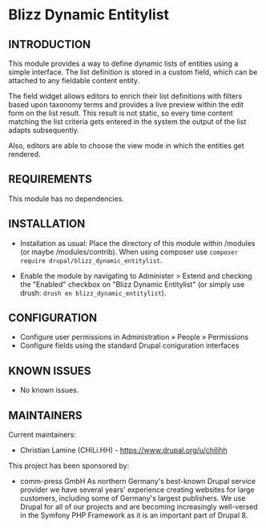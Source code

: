 # Blizz Dynamic Entitylist

INTRODUCTION
------------
This module provides a way to define dynamic lists of entities using a 
simple interface. The list definition is stored in a custom field, which
can be attached to any fieldable content entity.

The field widget allows editors to enrich their list definitions with
filters based upon taxonomy terms and provides a live preview within the
edit form on the list result. This result is not static, so every time 
content matching the list criteria gets entered in the system the output
of the list adapts subsequently.

Also, editors are able to choose the view mode in which the entities 
get rendered.

REQUIREMENTS
------------
This module has no dependencies.

INSTALLATION
------------
 * Installation as usual: Place the directory of this module within /modules
(or maybe /modules/contrib). When using composer use `composer require
drupal/blizz_dynamic_entitylist`.

 * Enable the module by navigating to Administer > Extend and checking the
"Enabled" checkbox on "Blizz Dynamic Entitylist" (or simply use drush:
`drush en blizz_dynamic_entitylist`).

CONFIGURATION
-------------
 * Configure user permissions in Administration » People » Permissions
 * Configure fields using the standard Drupal coniguration interfaces

KNOWN ISSUES
------------
 * No known issues.

MAINTAINERS
-----------
Current maintainers:
 * Christian Lamine (CHiLi.HH) - https://www.drupal.org/u/chilihh

This project has been sponsored by:
 * comm-press GmbH
   As northern Germany's best-known Drupal service provider we have 
   several years' experience creating websites for large customers, 
   including some of Germany's largest publishers. We use Drupal for 
   all of our projects and are becoming increasingly well-versed in 
   the Symfony PHP Framework as it is an important part of Drupal 8.

